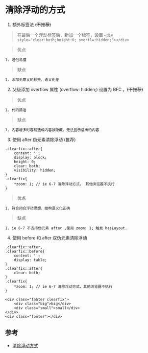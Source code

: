 # 清除浮动的方式

1. 额外标签法 ~~(不推荐)~~

> 在最后一个浮动标签后，新加一个标签，设置 `<div style="clear:both;height:0; overflw:hidden;"></div>`

> 优点

    1. 通俗易懂

> 缺点

    1. 添加无意义的标签，语义化差

2. 父级添加 overflow 属性 (overflow: hidden;) 设置为 BFC 。~~(不推荐)~~

> 优点

    1. 代码简洁

> 缺点

    1. 内容增多时容易造成内容被隐藏，无法显示溢出的内容

3. 使用 after 伪元素清除浮动 (推荐)

```
.clearfix::after{
	content: '';
	display: block;
	height: 0;
	clear: both;
	visibility: hidden;
}
.clearfix{
	*zoom: 1; // ie 6-7 清除浮动方式， 其他浏览器不执行
}
```

> 优点

    1. 符合闭合浮动思想，结构语义化正确

> 缺点

    1. ie 6-7 不支持伪元素 after ,使用 zoom: 1; 触发 hasLayout.

4. 使用 before 和 after 双伪元素清除浮动

```
.clearfix::after,
.clearfix::before{
	content: '';
	display: table;
}
.clearfix::after{
	clear: both;
}
.clearfix{
	*zoom: 1; // ie 6-7 清除浮动方式，其他浏览器不执行
}

<div class="fahter clearfix">
    <div class="big">big</div>
	<div class="small">small</div>
</div>
<div class="footer"></div>

```

## 参考

- [清除浮动方式](https://www.huaweicloud.com/articles/47bc2fb4db19d32957e03d30b402b6c7.html)
